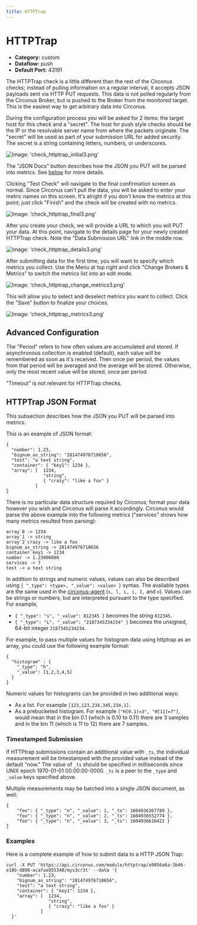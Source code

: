 ```yaml
---
title: HTTPTrap
---
```


# HTTPTrap

 * **Category:** custom
 * **Dataflow:** push
 * **Default Port:** 43191

The HTTPTrap check is a little different than the rest of the Circonus checks; instead of pulling information on a regular interval, it accepts JSON payloads sent via HTTP PUT requests. This data is not polled regularly from the Circonus Broker, but is pushed to the Broker from the monitored target. This is the easiest way to get arbitrary data into Circonus.

During the configuration process you will be asked for 2 items: the target host for this check and a "secret". The host for push style checks should be the IP or the resolvable server name from where the packets originate. The "secret" will be used as part of your submission URL for added security. The secret is a string containing letters, numbers, or underscores.

![Image: 'check_httptrap_initial3.png'](/images/circonus/check_httptrap_initial3.png)

The "JSON Docs" button describes how the JSON you PUT will be parsed into metrics. See [below](/circonus/checks/check-types/httptrap#httptrap-json-docs) for more details.

Clicking "Test Check" will navigate to the final confirmation screen as normal. Since Circonus can't pull the data, you will be asked to enter your metric names on this screen. It's alright if you don't know the metrics at this point; just click "Finish" and the check will be created with no metrics.

![Image: 'check_httptrap_final3.png'](/images/circonus/check_httptrap_final3.png)

After you create your check, we will provide a URL to which you will PUT your data. At this point, navigate to the details page for your newly created HTTPTrap check. Note the "Data Submission URL" link in the middle row.

![Image: 'check_httptrap_details3.png'](/images/circonus/check_httptrap_details3.png)

After submitting data for the first time, you will want to specify which metrics you collect. Use the Menu at top right and click "Change Brokers & Metrics" to switch the metrics list into an edit mode.

![Image: 'check_httptrap_change_metrics3.png'](/images/circonus/check_httptrap_change_metrics3.png)

This will allow you to select and deselect metrics you want to collect. Click the "Save" button to finalize your choices.

![Image: 'check_httptrap_metrics3.png'](/images/circonus/check_httptrap_metrics3.png)

## Advanced Configuration

The "Period" refers to how often values are accumulated and stored. If
asynchronous collection is enabled (default), each value will be remembered as
soon as it's received. Then once per period, the values from that period will
be averaged and the average will be stored. Otherwise, only the most recent
value will be stored, once per period.

"Timeout" is not relevant for HTTPTrap checks.

## HTTPTrap JSON Format

This subsection describes how the JSON you PUT will be parsed into metrics.

This is an example of JSON format:
```
{ 
  "number": 1.23,
  "bignum_as_string": "281474976710656",
  "test": "a text string",
  "container": { "key1": 1234 },
  "array": [  1234, 
              "string",
              { "crazy": "like a fox" }
           ]
}
```
There is no particular data structure required by Circonus; format your data
however you wish and Circonus will parse it accordingly. Circonus would parse
the above example into the following metrics ("services" shows how many metrics
resulted from parsing):
```
array`0 -> 1234
array`1 -> string
array`2`crazy -> like a fox
bignum_as_string -> 281474976710656
container`key1 -> 1234
number -> 1.23000000
services -> 7
test -> a text string
```

In addition to strings and numeric values, values can also be described using
`{ "_type": <type>, "_value": <value> }` syntax. The available types are the
same used in the
[circonus-agent](https://github.com/circonus-labs/circonus-agent/tree/master/plugins#metric-types)
(`s, l, L, i, I,` and `n`). Values can be strings or numbers, but are
interpreted pursuant to the type specified. For example,
 * `{ "_type": "s", "_value": 812345 }` becomes the string `812345`.
 * `{ "_type": "L", "_value": "2187345234234" }` becomes the unsigned, 64-bit
   integer `2187345234234`.

For example, to pass multiple values for histogram data using httptrap as an array, you could use the following example format:
```
{
  "histogram" : {
    "_type": "h",
    "_value": [1,2,3,4,5]
  }
}
```

Numeric values for histograms can be provided in two additional ways:
 * As a list. For example `[123,123,234,345,234,1]`.
 * As a prebucketed histogram. For example `["H[0.1]=3", "H[11]=7"]`, would mean that in the bin 0.1 (which is 0.10 to 0.11) there are 3 samples and in the bin 11 (which is 11 to 12) there are 7 samples.

### Timestamped Submission

If HTTPtrap submissions contain an additional value with `_ts`, the individual
measurement will be timestamped with the provided value instead of the default
"now."  The value of `_ts` should be specified in milliseconds since UNIX epoch
1970-01-01 00:00:00-0000.  `_ts` is a peer to the `_type` and `_value` keys
specified above.

Multiple measurements may be batched into a single JSON document, as well:
```
{
    "foo": { "_type": "n", "_value": 1, "_ts": 1604936367789 },
    "foo": { "_type": "n", "_value": 2, "_ts": 1604936552774 },
    "foo": { "_type": "n", "_value": 3, "_ts": 1604936616422 }
}
```

### Examples

Here is a complete example of how to submit data to a HTTP JSON Trap:

```
curl -X PUT 'https://api.circonus.com/module/httptrap/a9856a6a-3b46-e18b-d890-acafaa955348/mys3cr3t' --data '{
    "number": 1.23,
    "bignum_as_string": "281474976710656",
    "test": "a text string",
    "container": { "key1": 1234 },
    "array": [  1234,
                "string",
                { "crazy": "like a fox" }
             ]
  }'
```
